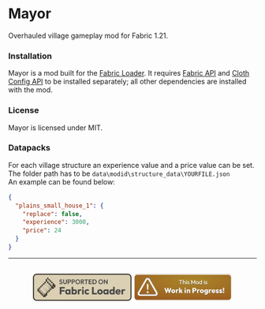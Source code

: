 # Mayor

Overhauled village gameplay mod for Fabric 1.21.

### Installation
Mayor is a mod built for the [Fabric Loader](https://fabricmc.net/). It requires [Fabric API](https://www.curseforge.com/minecraft/mc-mods/fabric-api) and [Cloth Config API](https://www.curseforge.com/minecraft/mc-mods/cloth-config) to be installed separately; all other dependencies are installed with the mod.

### License
Mayor is licensed under MIT.

### Datapacks
For each village structure an experience value and a price value can be set.  
The folder path has to be ```data\modid\structure_data\YOURFILE.json```  
An example can be found below:

```json
{
  "plains_small_house_1": {
    "replace": false,
    "experience": 3000,
    "price": 24
  }
}
```

---

<div style="text-align: center;">
<br>
<a href="https://fabricmc.net/"><img
    src="external/badges/supported_on_fabric_loader.png"
    alt="Supported on Fabric"
    width="200"
></a>
<a href="https://github.com/fabricated-atelier/mayor/issues"><img
    src="external/badges/work_in_progress.png"
    alt="Work in Progress"
    width="200"
></a>
</div>
